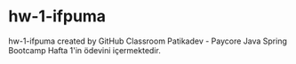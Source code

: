 # hw-1-ifpuma
hw-1-ifpuma created by GitHub Classroom
Patikadev - Paycore Java Spring Bootcamp Hafta 1'in ödevini içermektedir.
